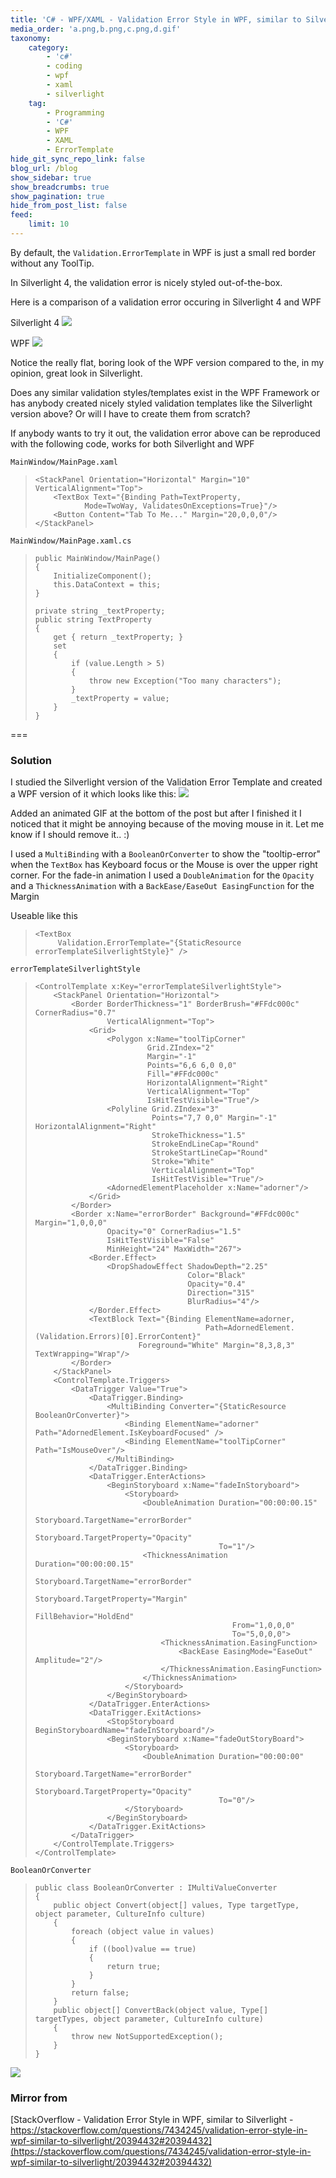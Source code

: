```yaml
---
title: 'C# - WPF/XAML - Validation Error Style in WPF, similar to Silverlight'
media_order: 'a.png,b.png,c.png,d.gif'
taxonomy:
    category:
        - 'c#'
        - coding
        - wpf
        - xaml
        - silverlight
    tag:
        - Programming
        - 'C#'
        - WPF
        - XAML
        - ErrorTemplate
hide_git_sync_repo_link: false
blog_url: /blog
show_sidebar: true
show_breadcrumbs: true
show_pagination: true
hide_from_post_list: false
feed:
    limit: 10
---
```


By default, the `Validation.ErrorTemplate` in WPF is just a small red border without any ToolTip.

In Silverlight 4, the validation error is nicely styled out-of-the-box.

Here is a comparison of a validation error occuring in Silverlight 4 and WPF

Silverlight 4
![](a.png)

WPF
![](b.png)

Notice the really flat, boring look of the WPF version compared to the, in my opinion, great look in Silverlight.

Does any similar validation styles/templates exist in the WPF Framework or has anybody created nicely styled validation templates like the Silverlight version above? Or will I have to create them from scratch?

If anybody wants to try it out, the validation error above can be reproduced with the following code, works for both Silverlight and WPF

`MainWindow/MainPage.xaml`

>     <StackPanel Orientation="Horizontal" Margin="10" VerticalAlignment="Top">
>         <TextBox Text="{Binding Path=TextProperty, 
>                Mode=TwoWay, ValidatesOnExceptions=True}"/>
>         <Button Content="Tab To Me..." Margin="20,0,0,0"/>
>     </StackPanel>

`MainWindow/MainPage.xaml.cs`

>     public MainWindow/MainPage()
>     {
>         InitializeComponent();
>         this.DataContext = this;
>     }
>     
>     private string _textProperty;
>     public string TextProperty
>     {
>         get { return _textProperty; }
>         set
>         {
>             if (value.Length > 5)
>             {
>                 throw new Exception("Too many characters");
>             }
>             _textProperty = value;
>         }
>     }

===

### Solution

I studied the Silverlight version of the Validation Error Template and created a WPF version of it which looks like this:
![](c.png)

Added an animated GIF at the bottom of the post but after I finished it I noticed that it might be annoying because of the moving mouse in it. Let me know if I should remove it.. :)

I used a `MultiBinding` with a `BooleanOrConverter` to show the "tooltip-error" when the `TextBox` has Keyboard focus or the Mouse is over the upper right corner. For the fade-in animation I used a `DoubleAnimation` for the `Opacity` and a `ThicknessAnimation` with a `BackEase/EaseOut EasingFunction` for the Margin

Useable like this

>     <TextBox 
>          Validation.ErrorTemplate="{StaticResource errorTemplateSilverlightStyle}" />

`errorTemplateSilverlightStyle`

>     <ControlTemplate x:Key="errorTemplateSilverlightStyle">
>         <StackPanel Orientation="Horizontal">
>             <Border BorderThickness="1" BorderBrush="#FFdc000c" CornerRadius="0.7"
>                     VerticalAlignment="Top">
>                 <Grid>
>                     <Polygon x:Name="toolTipCorner"
>                              Grid.ZIndex="2"
>                              Margin="-1"
>                              Points="6,6 6,0 0,0" 
>                              Fill="#FFdc000c" 
>                              HorizontalAlignment="Right" 
>                              VerticalAlignment="Top"
>                              IsHitTestVisible="True"/>
>                     <Polyline Grid.ZIndex="3"
>                               Points="7,7 0,0" Margin="-1" HorizontalAlignment="Right" 
>                               StrokeThickness="1.5"
>                               StrokeEndLineCap="Round"
>                               StrokeStartLineCap="Round"
>                               Stroke="White"
>                               VerticalAlignment="Top"
>                               IsHitTestVisible="True"/>
>                     <AdornedElementPlaceholder x:Name="adorner"/>
>                 </Grid>
>             </Border>
>             <Border x:Name="errorBorder" Background="#FFdc000c" Margin="1,0,0,0"
>                     Opacity="0" CornerRadius="1.5"
>                     IsHitTestVisible="False"
>                     MinHeight="24" MaxWidth="267">
>                 <Border.Effect>
>                     <DropShadowEffect ShadowDepth="2.25" 
>                                       Color="Black" 
>                                       Opacity="0.4"
>                                       Direction="315"
>                                       BlurRadius="4"/>
>                 </Border.Effect>
>                 <TextBlock Text="{Binding ElementName=adorner,
>                                           Path=AdornedElement.(Validation.Errors)[0].ErrorContent}"
>                            Foreground="White" Margin="8,3,8,3" TextWrapping="Wrap"/>
>             </Border>
>         </StackPanel>
>         <ControlTemplate.Triggers>
>             <DataTrigger Value="True">
>                 <DataTrigger.Binding>
>                     <MultiBinding Converter="{StaticResource BooleanOrConverter}">
>                         <Binding ElementName="adorner" Path="AdornedElement.IsKeyboardFocused" />
>                         <Binding ElementName="toolTipCorner" Path="IsMouseOver"/>
>                     </MultiBinding>
>                 </DataTrigger.Binding>
>                 <DataTrigger.EnterActions>
>                     <BeginStoryboard x:Name="fadeInStoryboard">
>                         <Storyboard>
>                             <DoubleAnimation Duration="00:00:00.15"
>                                              Storyboard.TargetName="errorBorder"
>                                              Storyboard.TargetProperty="Opacity"
>                                              To="1"/>
>                             <ThicknessAnimation Duration="00:00:00.15"
>                                                 Storyboard.TargetName="errorBorder"
>                                                 Storyboard.TargetProperty="Margin"
>                                                 FillBehavior="HoldEnd"
>                                                 From="1,0,0,0"
>                                                 To="5,0,0,0">
>                                 <ThicknessAnimation.EasingFunction>
>                                     <BackEase EasingMode="EaseOut" Amplitude="2"/>
>                                 </ThicknessAnimation.EasingFunction>
>                             </ThicknessAnimation>
>                         </Storyboard>
>                     </BeginStoryboard>
>                 </DataTrigger.EnterActions>
>                 <DataTrigger.ExitActions>
>                     <StopStoryboard BeginStoryboardName="fadeInStoryboard"/>
>                     <BeginStoryboard x:Name="fadeOutStoryBoard">
>                         <Storyboard>
>                             <DoubleAnimation Duration="00:00:00"
>                                              Storyboard.TargetName="errorBorder"
>                                              Storyboard.TargetProperty="Opacity"
>                                              To="0"/>
>                         </Storyboard>
>                     </BeginStoryboard>
>                 </DataTrigger.ExitActions>
>             </DataTrigger>
>         </ControlTemplate.Triggers>
>     </ControlTemplate>

`BooleanOrConverter`    

>     public class BooleanOrConverter : IMultiValueConverter
>     {
>         public object Convert(object[] values, Type targetType, object parameter, CultureInfo culture)
>         {
>             foreach (object value in values)
>             {
>                 if ((bool)value == true)
>                 {
>                     return true;
>                 }
>             }
>             return false;
>         }
>         public object[] ConvertBack(object value, Type[] targetTypes, object parameter, CultureInfo culture)
>         {
>             throw new NotSupportedException();
>         }
>     }
    
![](d.gif)    
    

### Mirror from
[StackOverflow - Validation Error Style in WPF, similar to Silverlight - https://stackoverflow.com/questions/7434245/validation-error-style-in-wpf-similar-to-silverlight/20394432#20394432](https://stackoverflow.com/questions/7434245/validation-error-style-in-wpf-similar-to-silverlight/20394432#20394432)